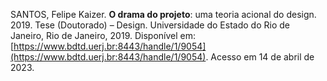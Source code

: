 SANTOS, Felipe Kaizer. **O drama do projeto**: uma teoria acional do design. 2019. Tese (Doutorado) – Design. Universidade do Estado do Rio de Janeiro, Rio de Janeiro, 2019. Disponível em: [https://www.bdtd.uerj.br:8443/handle/1/9054](https://www.bdtd.uerj.br:8443/handle/1/9054). Acesso em 14 de abril de 2023.